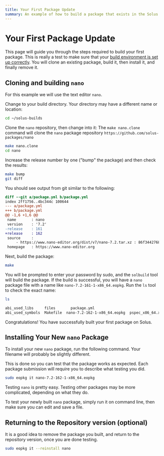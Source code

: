```yaml
---
title: Your First Package Update
summary: An example of how to build a package that exists in the Solus repos for new packagers.
---
```


# Your First Package Update

This page will guide you through the steps required to build your first package. This is really a test to make sure that your [build environment is set up correctly](docs/packaging/prepare-for-packaging.mdx). You will clone an existing package, build it, then install it, and finally remove it.

## Cloning and building `nano`

For this example we will use the text editor `nano`.

Change to your build directory. Your directory may have a different name or location:

```bash
cd ~/solus-builds
```

Clone the `nano` repository, then change into it:
The `make nano.clone` command will clone the `nano` package repository `https://github.com/solus-packages/nano`

```bash
make nano.clone
cd nano
```

Increase the release number by one ("bump" the package) and then check the results:

```bash
make bump
git diff
```

You should see output from git similar to the following:

```diff
diff --git a/package.yml b/package.yml
index 2ff1756..4bc344c 100644
--- a/package.yml
+++ b/package.yml
@@ -1,6 +1,6 @@
 name       : nano
 version    : '7.2'
-release    : 161
+release    : 162
 source     :
     - https://www.nano-editor.org/dist/v7/nano-7.2.tar.xz : 86f3442768bd2873cec693f83cdf80b4b444ad3cc14760b74361474fc87a4526
 homepage   : https://www.nano-editor.org
```

Next, build the package:

```bash
make
```

You will be prompted to enter your password by sudo, and the `solbuild` tool will build the package.
If the build is successful, you will have a `nano` package file with a name like `nano-7.2-161-1-x86_64.eopkg`. Run the `ls` tool to check the exact name:

```bash
ls

abi_used_libs     files       package.yml
abi_used_symbols  Makefile  nano-7.2-162-1-x86_64.eopkg  pspec_x86_64.xml
```

Congratulations! You have successfully built your first package on Solus.

## Installing Your New `nano` Package

To install your new `nano` package, run the following command. Your filename will probably be slightly different.

This is done so you can test that the package works as expected. Each package submission will require you to describe what testing you did.

```bash
sudo eopkg it nano-7.2-162-1-x86_64.eopkg
```

Testing `nano` is pretty easy. Testing other packages may be more complicated, depending on what they do.

To test your newly built `nano` package, simply run it on command line, then make sure you can edit and save a file.

## Returning to the Repository version (optional)

It is a good idea to remove the package you built, and return to the repository version, once you are done testing.

```bash
sudo eopkg it --reinstall nano
```

